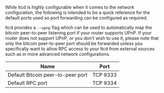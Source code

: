 While ltcd is highly configurable when it comes to the network configuration,
the following is intended to be a quick reference for the default ports used so
port forwarding can be configured as required.

ltcd provides a `--upnp` flag which can be used to automatically map the bitcoin
peer-to-peer listening port if your router supports UPnP.  If your router does
not support UPnP, or you don't wish to use it, please note that only the bitcoin
peer-to-peer port should be forwarded unless you specifically want to allow RPC
access to your ltcd from external sources such as in more advanced network
configurations.

|Name|Port|
|----|----|
|Default Bitcoin peer-to-peer port|TCP 9333|
|Default RPC port|TCP 9334|
